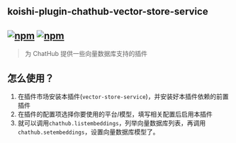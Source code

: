 ## koishi-plugin-chathub-vector-store-service

## [![npm](https://img.shields.io/npm/v/@dingyi222666/koishi-plugin-vector-store-service)](https://www.npmjs.com/package/@dingyi222666/koishi-plugin-chathub-vector-store-service) [![npm](https://img.shields.io/npm/dt/@dingyi222666/koishi-plugin-chathub-vector-store-service)](https://www.npmjs.com/package/@dingyi222666/koishi-plugin-chathub-vector-store-service)

> 为 ChatHub 提供一些向量数据库支持的插件

## 怎么使用？

1. 在插件市场安装本插件(`vector-store-service`)，并安装好本插件依赖的前置插件
2. 在插件的配置项选择你要使用的平台/模型，填写相关配置后启用本插件
3. 就可以调用`chathub.listembeddings`，列举向量数据库列表，再调用`chathub.setembeddings`，设置向量数据库模型了。